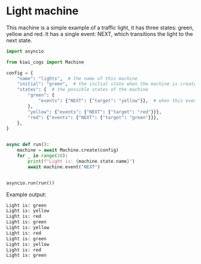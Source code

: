 # Light machine

This machine is a simple example of a traffic light, it has three states: green, yellow and red. It has a single event: NEXT, which transitions the light to the next state.

```python
import asyncio

from kiwi_cogs import Machine

config = {
    "name": "lights",  # the name of this machine
    "initial": "green",  # the initial state when the machine is created
    "states": {  # the possible states of the machine
        "green": {
            "events": {"NEXT": {"target": "yellow"}},  # when this event is triggered, transition to yellow
        },
        "yellow": {"events": {"NEXT": {"target": "red"}}},
        "red": {"events": {"NEXT": {"target": "green"}}},
    },
}


async def run():
    machine = await Machine.create(config)
    for _ in range(10):
        print(f"Light is: {machine.state.name}")
        await machine.event("NEXT")


asyncio.run(run())
```

Example output:

```bash
Light is: green
Light is: yellow
Light is: red
Light is: green
Light is: yellow
Light is: red
Light is: green
Light is: yellow
Light is: red
Light is: green
```
